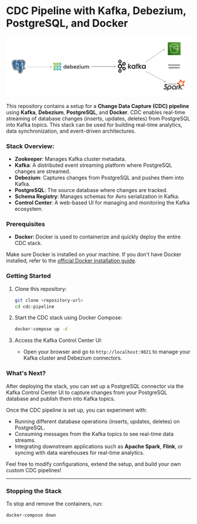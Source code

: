 # CDC Pipeline with Kafka, Debezium, PostgreSQL, and Docker

![Overview](/cdc-pipeline/assets/postgres-cdc.drawio.png)

This repository contains a setup for a **Change Data Capture (CDC) pipeline** using **Kafka**, **Debezium**, **PostgreSQL**, and **Docker**. CDC enables real-time streaming of database changes (inserts, updates, deletes) from PostgreSQL into Kafka topics. This stack can be used for building real-time analytics, data synchronization, and event-driven architectures.

### Stack Overview:
- **Zookeeper**: Manages Kafka cluster metadata.
- **Kafka**: A distributed event streaming platform where PostgreSQL changes are streamed.
- **Debezium**: Captures changes from PostgreSQL and pushes them into Kafka.
- **PostgreSQL**: The source database where changes are tracked.
- **Schema Registry**: Manages schemas for Avro serialization in Kafka.
- **Control Center**: A web-based UI for managing and monitoring the Kafka ecosystem.

### Prerequisites
- **Docker**: Docker is used to containerize and quickly deploy the entire CDC stack.

Make sure Docker is installed on your machine. If you don't have Docker installed, refer to the [official Docker installation guide](https://docs.docker.com/get-docker/).

### Getting Started

1. Clone this repository:
    ```bash
    git clone <repository-url>
    cd cdc-pipeline
    ```

2. Start the CDC stack using Docker Compose:
    ```bash
    docker-compose up -d
    ```

3. Access the Kafka Control Center UI:
   - Open your browser and go to `http://localhost:9021` to manage your Kafka cluster and Debezium connectors.

### What's Next?

After deploying the stack, you can set up a PostgreSQL connector via the Kafka Control Center UI to capture changes from your PostgreSQL database and publish them into Kafka topics.

Once the CDC pipeline is set up, you can experiment with:
- Running different database operations (inserts, updates, deletes) on PostgreSQL.
- Consuming messages from the Kafka topics to see real-time data streams.
- Integrating downstream applications such as **Apache Spark**, **Flink**, or syncing with data warehouses for real-time analytics.

Feel free to modify configurations, extend the setup, and build your own custom CDC pipelines!

---

### Stopping the Stack
To stop and remove the containers, run:
```bash
docker-compose down
